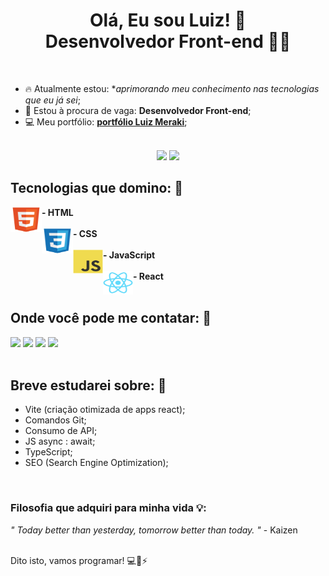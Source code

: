 <h1 align="center">Olá, Eu sou Luiz! 👋 <br> Desenvolvedor Front-end 👨‍💻</h1>
<br>

- 🔥 Atualmente estou: **aprimorando meu conhecimento nas tecnologias que eu já sei*;
- 💼 Estou à procura de vaga: **Desenvolvedor Front-end**;
- 💻 Meu portfólio: **<a href='https://luizmeraki.github.io/LuizPortifolio/' target='_blank'>portfólio Luiz Meraki</a>**;
<br>

<div align="center">
  <a href="https://github.com/luizmeraki"></a>
  <img height="150em" src="https://github-readme-stats.vercel.app/api?username=LuizMeraki&show_icons=true&theme=radical&include_all_commits=true&count_private=true"/>
  <img height="150em" src="https://github-readme-stats.vercel.app/api/top-langs/?username=LuizMeraki&layout=compact&langs_count=7&theme=radical"/>
</div>

<h2>Tecnologias que domino: 🚀</h2>
<div>
  <strong>- HTML</strong><img align="left" alt="Luiz-HTML" height="40" width="50" src="https://raw.githubusercontent.com/devicons/devicon/master/icons/html5/html5-original.svg">
  <br>
  <br>
  <strong>- CSS</strong><img align="left" alt="Luiz-CSS" height="40" width="50" src="https://raw.githubusercontent.com/devicons/devicon/master/icons/css3/css3-original.svg">
  <br>
  <br>
  <strong>- JavaScript</strong><img align="left" alt="Luiz-JS" height="38" width="48" src="https://raw.githubusercontent.com/devicons/devicon/master/icons/javascript/javascript-original.svg">
  <br>
  <br>
  <strong>- React</strong><img align="left" alt="Luiz-JS" height="38" width="48" src="https://raw.githubusercontent.com/devicons/devicon/master/icons/react/react-original.svg">
</div>
<br>

<h2>Onde você pode me contatar: 📲</h2>    

<div>
  <a href="https://www.linkedin.com/in/luiz-henrique-dev-frontend" target="_blank"><img src="https://img.shields.io/badge/-LinkedIn-%230077B5?style=for-the-badge&logo=linkedin&logoColor=white" target="_blank"></a>
  <a href = "mailto:luizollvrsantos@gmail.com"><img src="https://img.shields.io/badge/-Gmail-%23333?style=for-the-badge&logo=gmail&logoColor=red" target="_blank"></a>
  <a href="https://instagram.com/luizmeraki" target="_blank"><img src="https://img.shields.io/badge/-Instagram-%23E4405F?style=for-the-badge&logo=instagram&logoColor=white" target="_blank"></a>
  <a href='https://luizmeraki.github.io/LuizPortifolio/' target='_blank'><img src='https://img.shields.io/badge/-Portfolio-%230077B5?style=for-the-badge&logo=portfolio&logoColor=white'></a>
</div>
 <br>
 
 <h2>Breve estudarei sobre: 📒</h2>
 
 <ul>
  <li>Vite (criação otimizada de apps react);</li>
  <li>Comandos Git;</li>
  <li>Consumo de API;</li>
  <li>JS async : await;</li>
  <li>TypeScript;</li>
  <li>SEO (Search Engine Optimization);</li>
 </ul>
 
 <br>

<h3>Filosofia que adquiri para minha vida 💡:</h3>
<em>" Today better than yesterday, tomorrow better than today. "</em> - Kaizen
<br>
<br>

Dito isto, vamos programar! 💻🚀⚡
